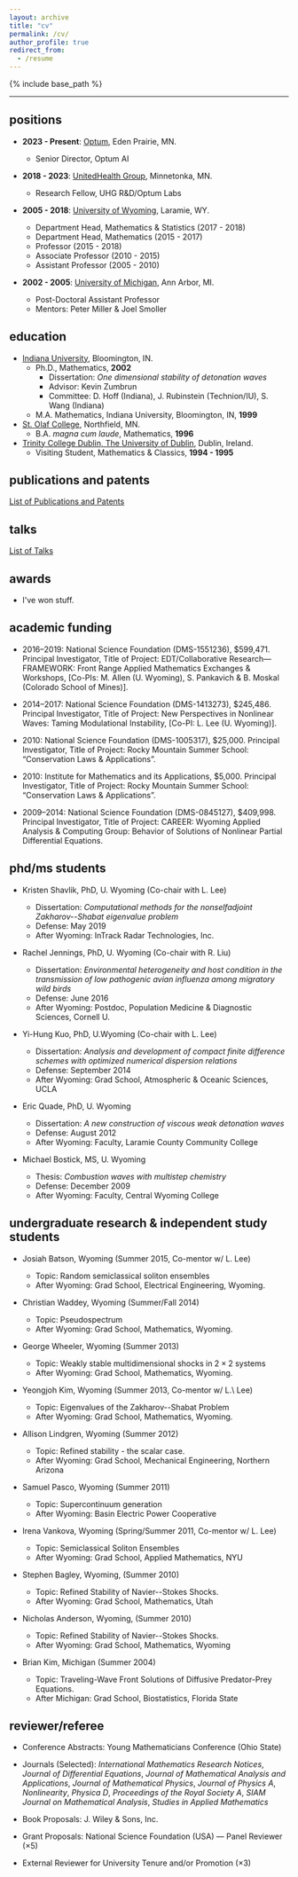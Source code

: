 ```yaml
---
layout: archive
title: "cv"
permalink: /cv/
author_profile: true
redirect_from:
  - /resume
---
```


{% include base_path %}

---

## positions
* **2023 - Present**: [Optum](https://optum.com), Eden Prairie, MN.
  * Senior Director, Optum AI

* **2018 - 2023**: [UnitedHealth Group](https://www.unitedhealthgroup.com), Minnetonka, MN.
  * Research Fellow, UHG R&D/Optum Labs

* **2005 - 2018**:  [University of Wyoming](http://www.uwyo.edu), Laramie, WY.
  * Department Head, Mathematics & Statistics (2017 - 2018)
  * Department Head, Mathematics (2015 - 2017) 
  * Professor (2015 - 2018)
  * Associate Professor (2010 - 2015)
  * Assistant Professor (2005 - 2010)

* **2002 - 2005**: [University of Michigan](http://www.umich.edu), Ann Arbor, MI.
  * Post-Doctoral Assistant Professor
  * Mentors: Peter Miller & Joel Smoller
  
## education
* [Indiana University](http://www.iub.edu), Bloomington, IN.
  * Ph.D., Mathematics, **2002**
    * Dissertation: *One dimensional stability of detonation waves*
    * Advisor: Kevin Zumbrun
    * Committee: D. Hoff (Indiana), J. Rubinstein (Technion/IU), S. Wang (Indiana)
  * M.A. Mathematics, Indiana University, Bloomington, IN,  **1999**
* [St. Olaf College](http://stolaf.edu), Northfield, MN.
  * B.A. *magna cum laude*, Mathematics, **1996**
* [Trinity College Dublin, The University of Dublin](http://www.tcd.ie), Dublin, Ireland.
  * Visiting Student, Mathematics & Classics, **1994 - 1995**

## publications and patents
  
[List of Publications and Patents](https://gdl1314.github.io/publications/)
  
## talks

[List of Talks](https://gdl1314.github.io/talks)
    
## awards

* I've won stuff. 

## academic funding 

* 2016–2019: National Science Foundation (DMS-1551236), $599,471. Principal Investigator, Title of Project: EDT/Collaborative Research— FRAMEWORK: Front Range Applied Mathematics Exchanges & Workshops, [Co-PIs: M. Allen (U. Wyoming), S. Pankavich & B. Moskal (Colorado School of Mines)].

* 2014–2017: National Science Foundation (DMS-1413273), $245,486. Principal Investigator, Title of Project: New Perspectives in Nonlinear Waves: Taming Modulational Instability, [Co-PI: L. Lee (U. Wyoming)].

* 2010: National Science Foundation (DMS-1005317), $25,000. Principal Investigator, Title of Project: Rocky Mountain Summer School: “Conservation Laws & Applications”.

* 2010: Institute for Mathematics and its Applications, $5,000. Principal Investigator, Title of Project: Rocky Mountain Summer School: “Conservation Laws & Applications”.

* 2009–2014: National Science Foundation (DMS-0845127), $409,998. Principal Investigator, Title of Project: CAREER: Wyoming Applied Analysis & Computing Group: Behavior of Solutions of Nonlinear Partial Differential Equations.

## phd/ms students

- Kristen Shavlik, PhD, U. Wyoming (Co-chair with L. Lee) 
  - Dissertation: *Computational methods for the nonselfadjoint Zakharov--Shabat eigenvalue problem*
  - Defense: May 2019  
  - After Wyoming: InTrack Radar Technologies, Inc.

- Rachel Jennings, PhD, U. Wyoming (Co-chair with R. Liu)
  - Dissertation: *Environmental heterogeneity and host condition in the transmission of low pathogenic avian influenza among migratory wild birds*
  - Defense: June 2016
  - After Wyoming: Postdoc, Population Medicine & Diagnostic Sciences, Cornell U.

- Yi-Hung Kuo, PhD, U.Wyoming (Co-chair with L. Lee)
  - Dissertation: *Analysis and development of compact finite difference schemes with optimized numerical dispersion relations* 
  - Defense: September 2014
  - After Wyoming: Grad School, Atmospheric & Oceanic Sciences, UCLA

- Eric Quade, PhD, U. Wyoming
  - Dissertation: *A new construction of viscous weak detonation waves*
  - Defense: August 2012
  - After Wyoming: Faculty, Laramie County Community College

- Michael Bostick, MS, U. Wyoming
  - Thesis: *Combustion waves with multistep chemistry*
  - Defense: December 2009 
  - After Wyoming: Faculty, Central Wyoming College

## undergraduate research & independent study students
- Josiah Batson, Wyoming (Summer 2015, Co-mentor w/ L. Lee)
  - Topic: Random semiclassical soliton ensembles 
  - After Wyoming: Grad School, Electrical Engineering, Wyoming.

- Christian Waddey, Wyoming (Summer/Fall 2014) 
  - Topic: Pseudospectrum 
  - After Wyoming: Grad School, Mathematics, Wyoming.

- George Wheeler, Wyoming (Summer 2013)
  - Topic: Weakly stable multidimensional shocks in $2\times 2$ systems
  - After Wyoming: Grad School, Mathematics, Wyoming.

- Yeongjoh Kim, Wyoming (Summer 2013, Co-mentor w/ L.\ Lee) 
  - Topic: Eigenvalues of the Zakharov--Shabat Problem 
  - After Wyoming: Grad School, Mathematics, Wyoming.

- Allison Lindgren, Wyoming (Summer 2012)
  - Topic: Refined stability - the scalar case. 
  - After Wyoming: Grad School, Mechanical Engineering, Northern Arizona

- Samuel Pasco, Wyoming (Summer 2011) 
  - Topic: Supercontinuum generation
  - After Wyoming: Basin Electric Power Cooperative

- Irena Vankova, Wyoming (Spring/Summer 2011, Co-mentor w/ L. Lee)
  - Topic: Semiclassical Soliton Ensembles 
  - After Wyoming: Grad School, Applied Mathematics, NYU

- Stephen Bagley, Wyoming, (Summer 2010)  
  - Topic: Refined Stability of Navier--Stokes Shocks.
  - After Wyoming: Grad School, Mathematics, Utah

- Nicholas Anderson, Wyoming, (Summer 2010) 
  - Topic: Refined Stability of Navier--Stokes Shocks.
  - After Wyoming: Grad School, Mathematics, Wyoming

- Brian Kim, Michigan (Summer 2004)
  - Topic: Traveling-Wave Front Solutions of Diffusive Predator-Prey Equations.
  - After Michigan: Grad School, Biostatistics, Florida State



## reviewer/referee
* Conference Abstracts: Young Mathematicians Conference (Ohio State)

* Journals (Selected): *International Mathematics Research Notices*, *Journal of Differential Equations*, *Journal of Mathematical Analysis and Applications*, *Journal of Mathematical Physics*, *Journal of Physics A*, *Nonlinearity*, *Physica D*, *Proceedings of the Royal Society A*, *SIAM Journal on Mathematical Analysis*, *Studies in Applied Mathematics*
* Book Proposals: J. Wiley & Sons, Inc.
* Grant Proposals: National Science Foundation (USA) — Panel Reviewer (×5)
* External Reviewer for University Tenure and/or Promotion (×3)
